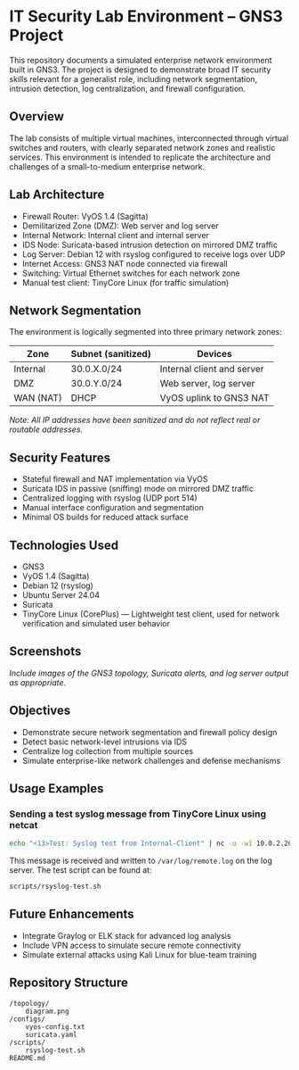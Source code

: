 # IT Security Lab Environment – GNS3 Project

This repository documents a simulated enterprise network environment built in GNS3. The project is designed to demonstrate broad IT security skills relevant for a generalist role, including network segmentation, intrusion detection, log centralization, and firewall configuration.

## Overview

The lab consists of multiple virtual machines, interconnected through virtual switches and routers, with clearly separated network zones and realistic services. This environment is intended to replicate the architecture and challenges of a small-to-medium enterprise network.

## Lab Architecture

- Firewall Router: VyOS 1.4 (Sagitta)
- Demilitarized Zone (DMZ): Web server and log server
- Internal Network: Internal client and internal server
- IDS Node: Suricata-based intrusion detection on mirrored DMZ traffic
- Log Server: Debian 12 with rsyslog configured to receive logs over UDP
- Internet Access: GNS3 NAT node connected via firewall
- Switching: Virtual Ethernet switches for each network zone
- Manual test client: TinyCore Linux (for traffic simulation)

## Network Segmentation

The environment is logically segmented into three primary network zones:

| Zone        | Subnet (sanitized) | Devices                        |
|-------------|---------------------|---------------------------------|
| Internal    | 30.0.X.0/24         | Internal client and server      |
| DMZ         | 30.0.Y.0/24         | Web server, log server          |
| WAN (NAT)   | DHCP                | VyOS uplink to GNS3 NAT         |

*Note: All IP addresses have been sanitized and do not reflect real or routable addresses.*

## Security Features

- Stateful firewall and NAT implementation via VyOS
- Suricata IDS in passive (sniffing) mode on mirrored DMZ traffic
- Centralized logging with rsyslog (UDP port 514)
- Manual interface configuration and segmentation
- Minimal OS builds for reduced attack surface

## Technologies Used

- GNS3
- VyOS 1.4 (Sagitta)
- Debian 12 (rsyslog)
- Ubuntu Server 24.04
- Suricata
- TinyCore Linux (CorePlus) — Lightweight test client, used for network verification and simulated user behavior

## Screenshots

_Include images of the GNS3 topology, Suricata alerts, and log server output as appropriate._

## Objectives

- Demonstrate secure network segmentation and firewall policy design
- Detect basic network-level intrusions via IDS
- Centralize log collection from multiple sources
- Simulate enterprise-like network challenges and defense mechanisms

## Usage Examples

### Sending a test syslog message from TinyCore Linux using netcat

```bash
echo "<13>Test: Syslog test from Internal-Client" | nc -u -w1 10.0.2.20 514
```

This message is received and written to `/var/log/remote.log` on the log server. The test script can be found at:

```bash
scripts/rsyslog-test.sh
```

## Future Enhancements

- Integrate Graylog or ELK stack for advanced log analysis
- Include VPN access to simulate secure remote connectivity
- Simulate external attacks using Kali Linux for blue-team training

## Repository Structure

```
/topology/
    diagram.png
/configs/
    vyos-config.txt
    suricata.yaml
/scripts/
    rsyslog-test.sh
README.md
```




